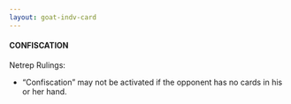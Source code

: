 ```yaml
---
layout: goat-indv-card
---
```


#### CONFISCATION

Netrep Rulings:

*   “Confiscation” may not be activated if the opponent has no cards in his or her hand.